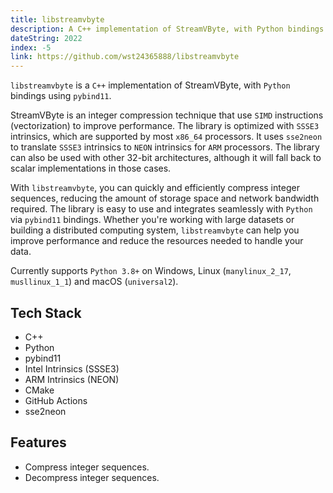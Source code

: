 ```yaml
---
title: libstreamvbyte
description: A C++ implementation of StreamVByte, with Python bindings.
dateString: 2022
index: -5
link: https://github.com/wst24365888/libstreamvbyte
---
```


`libstreamvbyte` is a `C++` implementation of StreamVByte, with `Python` bindings using `pybind11`.

StreamVByte is an integer compression technique that use `SIMD` instructions (vectorization) to improve performance. The library is optimized with `SSSE3` intrinsics, which are supported by most `x86_64` processors. It uses `sse2neon` to translate `SSSE3` intrinsics to `NEON` intrinsics for `ARM` processors. The library can also be used with other 32-bit architectures, although it will fall back to scalar implementations in those cases.

With `libstreamvbyte`, you can quickly and efficiently compress integer sequences, reducing the amount of storage space and network bandwidth required. The library is easy to use and integrates seamlessly with `Python` via `pybind11` bindings. Whether you're working with large datasets or building a distributed computing system, `libstreamvbyte` can help you improve performance and reduce the resources needed to handle your data.

Currently supports `Python 3.8+` on Windows, Linux (`manylinux_2_17`, `musllinux_1_1`) and macOS (`universal2`).

## Tech Stack

- C++
- Python
- pybind11
- Intel Intrinsics (SSSE3)
- ARM Intrinsics (NEON)
- CMake
- GitHub Actions
- sse2neon

## Features

- Compress integer sequences.
- Decompress integer sequences.
